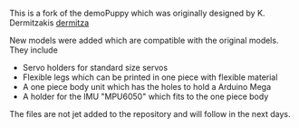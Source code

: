 This is a fork of the demoPuppy which was originally designed by K. Dermitzakis [dermitza](https://github.com/dermitza)

New models were added which are compatible with the original models. They include
- Servo holders for standard size servos
- Flexible legs which can be printed in one piece with flexible material
- A one piece body unit which has the holes to hold a Arduino Mega
- A holder for the IMU "MPU6050" which fits to the one piece body

The files are not jet added to the repository and will follow in the next days.
